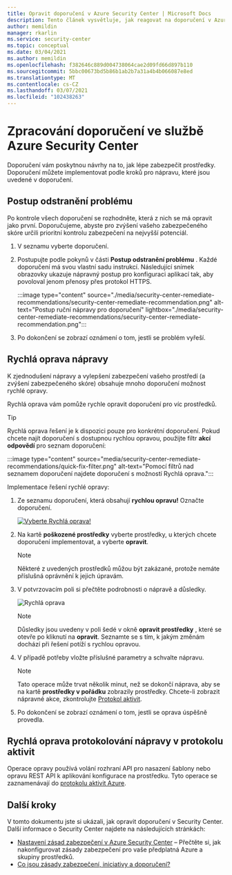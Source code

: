 ```yaml
---
title: Opravit doporučení v Azure Security Center | Microsoft Docs
description: Tento článek vysvětluje, jak reagovat na doporučení v Azure Security Center chránit vaše prostředky a vyhovět zásadám zabezpečení.
author: memildin
manager: rkarlin
ms.service: security-center
ms.topic: conceptual
ms.date: 03/04/2021
ms.author: memildin
ms.openlocfilehash: f382646c889d004738064cae2d09fd66d897b110
ms.sourcegitcommit: 5bbc00673bd5b86b1ab2b7a31a4b4b066087e8ed
ms.translationtype: MT
ms.contentlocale: cs-CZ
ms.lasthandoff: 03/07/2021
ms.locfileid: "102438263"
---
```

# <a name="remediate-recommendations-in-azure-security-center"></a>Zpracování doporučení ve službě Azure Security Center

Doporučení vám poskytnou návrhy na to, jak lépe zabezpečit prostředky. Doporučení můžete implementovat podle kroků pro nápravu, které jsou uvedené v doporučení.

## <a name="remediation-steps"></a>Postup odstranění problému <a name="remediation-steps"></a>

Po kontrole všech doporučení se rozhodněte, která z nich se má opravit jako první. Doporučujeme, abyste pro zvýšení vašeho zabezpečeného skóre určili prioritní kontrolu zabezpečení na nejvyšší potenciál.

1. V seznamu vyberte doporučení.

1. Postupujte podle pokynů v části **Postup odstranění problému** . Každé doporučení má svou vlastní sadu instrukcí. Následující snímek obrazovky ukazuje nápravný postup pro konfiguraci aplikací tak, aby povoloval jenom přenosy přes protokol HTTPS.

    :::image type="content" source="./media/security-center-remediate-recommendations/security-center-remediate-recommendation.png" alt-text="Postup ruční nápravy pro doporučení" lightbox="./media/security-center-remediate-recommendations/security-center-remediate-recommendation.png":::

1. Po dokončení se zobrazí oznámení o tom, jestli se problém vyřeší.

## <a name="quick-fix-remediation"></a>Rychlá oprava nápravy

K zjednodušení nápravy a vylepšení zabezpečení vašeho prostředí (a zvýšení zabezpečeného skóre) obsahuje mnoho doporučení možnost rychlé opravy.

Rychlá oprava vám pomůže rychle opravit doporučení pro víc prostředků.

> [!TIP]
> Rychlá oprava řešení je k dispozici pouze pro konkrétní doporučení. Pokud chcete najít doporučení s dostupnou rychlou opravou, použijte filtr **akcí odpovědí** pro seznam doporučení:
> 
> :::image type="content" source="media/security-center-remediate-recommendations/quick-fix-filter.png" alt-text="Pomocí filtrů nad seznamem doporučení najdete doporučení s možností Rychlá oprava.":::

Implementace řešení rychlé opravy:

1. Ze seznamu doporučení, která obsahují **rychlou opravu!** Označte doporučení.

    [![Vyberte Rychlá oprava!](media/security-center-remediate-recommendations/security-center-quick-fix-select.png)](media/security-center-remediate-recommendations/security-center-quick-fix-select.png#lightbox)

1. Na kartě **poškozené prostředky** vyberte prostředky, u kterých chcete doporučení implementovat, a vyberte **opravit**.

    > [!NOTE]
    > Některé z uvedených prostředků můžou být zakázané, protože nemáte příslušná oprávnění k jejich úpravám.

1. V potvrzovacím poli si přečtěte podrobnosti o nápravě a důsledky.

    ![Rychlá oprava](./media/security-center-remediate-recommendations/security-center-quick-fix-view.png)

    > [!NOTE]
    > Důsledky jsou uvedeny v poli šedé v okně **opravit prostředky** , které se otevře po kliknutí na **opravit**. Seznamte se s tím, k jakým změnám dochází při řešení potíží s rychlou opravou.

1. V případě potřeby vložte příslušné parametry a schvalte nápravu.

    > [!NOTE]
    > Tato operace může trvat několik minut, než se dokončí náprava, aby se na kartě **prostředky v pořádku** zobrazily prostředky. Chcete-li zobrazit nápravné akce, zkontrolujte [Protokol aktivit](#activity-log).

1. Po dokončení se zobrazí oznámení o tom, jestli se oprava úspěšně provedla.

## <a name="quick-fix-remediation-logging-in-the-activity-log"></a>Rychlá oprava protokolování nápravy v protokolu aktivit <a name="activity-log"></a>

Operace opravy používá volání rozhraní API pro nasazení šablony nebo opravu REST API k aplikování konfigurace na prostředku. Tyto operace se zaznamenávají do [protokolu aktivit Azure](../azure-resource-manager/management/view-activity-logs.md).


## <a name="next-steps"></a>Další kroky

V tomto dokumentu jste si ukázali, jak opravit doporučení v Security Center. Další informace o Security Center najdete na následujících stránkách:

* [Nastavení zásad zabezpečení v Azure Security Center](tutorial-security-policy.md) – Přečtěte si, jak nakonfigurovat zásady zabezpečení pro vaše předplatná Azure a skupiny prostředků.
* [Co jsou zásady zabezpečení, iniciativy a doporučení?](security-policy-concept.md)